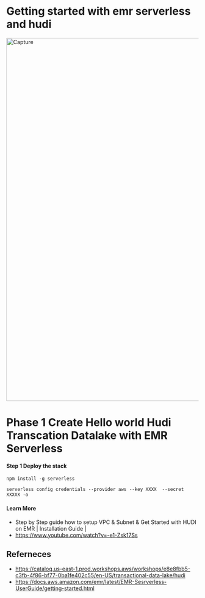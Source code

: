 
# Getting started with emr serverless and hudi
<img width="949" alt="Capture" src="https://user-images.githubusercontent.com/39345855/218268918-c059b8a0-73d2-43d2-9267-5e9e8ef7c23e.PNG">

# Phase 1 Create Hello world Hudi Transcation Datalake with EMR Serverless 
#### Step 1 Deploy the stack 
```
npm install -g serverless

serverless config credentials --provider aws --key XXXX  --secret XXXXX -o
```




#### Learn More
* Step by Step guide how to setup VPC & Subnet & Get Started with HUDI on EMR | Installation Guide |
* https://www.youtube.com/watch?v=-e1-Zsk17Ss

## Referneces
* https://catalog.us-east-1.prod.workshops.aws/workshops/e8e8fbb5-c3fb-4f86-bf77-0ba1fe402c55/en-US/transactional-data-lake/hudi
* https://docs.aws.amazon.com/emr/latest/EMR-Sesrverless-UserGuide/getting-started.html
